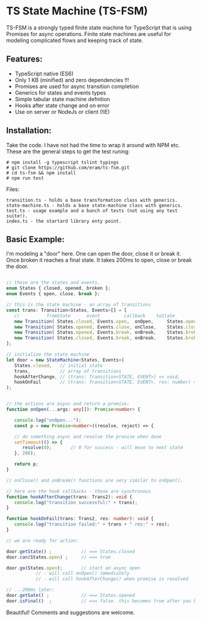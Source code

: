 
TS State Machine (TS-FSM)
==========================

TS-FSM is a strongly typed finite state machine for TypeScript that is using Promises for async operations. Finite state machines are useful for modeling complicated flows and keeping track of state.

Features:
----------
- TypeScript native (ES6)
- Only 1 KB (minified) and zero dependencies !!!
- Promises are used for async transition completion
- Generics for states and events types
- Simple tabular state machine defnition
- Hooks after state change and on error
- Use on server or NodeJs or client (!IE)

Installation:
----------
Take the code. I have not had the time to wrap it around with NPM etc. These are the general steps to get the test runing:
```script
# npm install -g typescript tslint typings
# git clone https://github.com/eram/ts-fsm.git
# cd ts-fsm && npm install
# npm run test
```
Files:
```script
transition.ts - holds a base transformation class with generics.
state-machine.ts - holds a base state-machine class with generics.
test.ts - usage example and a bunch of tests (not using any test suite!). 
index.ts - the startard library enty point.
```

Basic Example:
--------------
I'm modeling a "door" here. One can open the door, close it or break it. Once broken it reaches a final state. It takes 200ms to open, close or break the door.

```typescript

// these are the states and events. 
enum States { closed, opened, broken };
enum Events { open, close, break };

// this is the state machine - an array of transitions
const trans: Transition<States, Events>[] = [
   //          fromState      event         callback    toState
   new Transition( States.closed, Events.open,  onOpen, 	States.opened   ),
   new Transition( States.opened, Events.close, onClose, 	States.closed   ),
   new Transition( States.opened, Events.break, onBreak, 	States.broken   ),
   new Transition( States.closed, Events.break, onBreak, 	States.broken   )
];

// initialize the state machine
let door = new StateMachine<States, Events>(
   States.closed,   // initial state
   trans,           // array of transitions 
   hookAfterChange, // (trans: Transition<STATE, EVENT>) => void,
   hookOnFail       // (trans: Transition<STATE, EVENT>, res: number) => void
);


// the actions are async and return a promise:
function onOpen(...args: any[]): Promise<number> {

   console.log("onOpen...");
   const p = new Promise<number>((resolve, reject) => {

   // do something async and resolve the pronise when done
   setTimeout(() => {
      resolve(0);		// 0 for success - will move to next state
   }, 200);

   return p;
}

// onClose() and onBreak() functions are very similar to onOpen().

// here are the hook callbacks - these are synchronous
function hookAfterChange(trans: Trans2): void {
   console.log("transition successful:" + trans);
}

function hookOnFail(trans: Trans2, res: number): void {
   console.log("transition failed:" + trans + " res:" + res);
}

// we are ready for action:

door.getState() ;           // === States.closed
door.can(States.open) ;     // === true

door.go(States.open);       // start an async open 
           // - will call onOpen() immediately
           // - will call hookAfterChange() when promise is resolved

// ...200ms later:
door.getSate() ;            // === States.opened
door.isFinal()	;           // === false. this becomes true after you break the door.

```
Beautiful!
Comments and suggestions are welcome.

